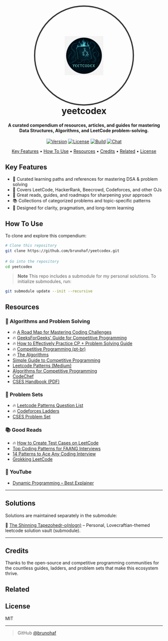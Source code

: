 <h1 align="center">
  <br>
  <div style="width:312px; height:312px; border-radius:50%; overflow:hidden; border:4px solid #333; margin: 0 auto; display:flex; align-items:center; justify-content:center;">
    <img src="./src/resources/yeetcodex.png" alt="" style="width:40%; height:40%; object-fit:cover;">
  </div>
  yeetcodex
  <br>
</h1> 

<h4 align="center">A curated compendium of resources, articles, and guides for mastering Data Structures, Algorithms, and LeetCode problem-solving.</h4>

<p align="center">
  <a href="#"><img src="https://img.shields.io/badge/version-1.0.0-blue.svg" alt="Version"></a>
  <a href="#"><img src="https://img.shields.io/github/license/brunohaf/yeetcodex" alt="License"></a>
  <a href="#"><img src="https://img.shields.io/badge/build-passing-brightgreen.svg" alt="Build"></a>
  <a href="#"><img src="https://img.shields.io/badge/chat-Gitter-ff69b4.svg" alt="Chat"></a>
</p>

<p align="center">
  <a href="#key-features">Key Features</a> •
  <a href="#how-to-use">How To Use</a> •
  <a href="#resources">Resources</a> •
  <a href="#credits">Credits</a> •
  <a href="#related">Related</a> •
  <a href="#license">License</a>
</p>

## Key Features

* 📄 Curated learning paths and references for mastering DSA & problem solving
* 🔗 Covers LeetCode, HackerRank, Beecrowd, Codeforces, and other OJs
* 🧠 Great reads, guides, and roadmaps for sharpening your approach
* 📚 Collections of categorized problems and topic-specific patterns
* 🧰 Designed for clarity, pragmatism, and long-term learning

## How To Use

To clone and explore this compendium:

```bash
# Clone this repository
git clone https://github.com/brunohaf/yeetcodex.git

# Go into the repository
cd yeetcodex
````

> **Note**
> This repo includes a submodule for my personal solutions. To initialize submodules, run:

```bash
git submodule update --init --recursive
```

## Resources

### 🧠 Algorithms and Problem Solving

* 🔥 [A Road Map for Mastering Coding Challenges](https://whimsical.com/codeforces-candidate-master-roadmap-by-love-babbar-CiXPPD3CnwoXPr2d8Ajx1h)
* 🔥 [GeeksForGeeks' Guide for Competitive Programming](https://www.geeksforgeeks.org/competitive-programming-a-complete-guide/?ref=outind)
* 🔥 [How to Effectively Practice CP + Problem Solving Guide](https://codeforces.com/blog/entry/116371)
* 🔥 [Competitive Programming (pt-br)](https://github.com/UnBalloon/programacao-competitiva)
* 🔥 [The Algorithms](https://github.com/TheAlgorithms)
* [Simple Guide to Competitive Programming](https://codeforces.com/blog/entry/103141)
* [Leetcode Patterns (Medium)](https://medium.com/leetcode-patterns)
* [Algorithms for Competitive Programming](https://cp-algorithms.com/)
* [CodeChef](https://www.codechef.com/)
* [CSES Handbook (PDF)](https://cses.fi/book/book.pdf)

### 📌 Problem Sets

* 🔥 [Leetcode Patterns Question List](https://seanprashad.com/leetcode-patterns/)
* 🔥 [Codeforces Ladders](https://earthshakira.github.io/a2oj-clientside/server/Ladders.html)
* [CSES Problem Set](https://cses.fi/problemset/)

### 📚 Good Reads

* 🔥 [How to Create Test Cases on LeetCode](https://support.leetcode.com/hc/en-us/articles/32442719377939-How-to-create-test-cases-on-LeetCode)
* [Top Coding Patterns for FAANG Interviews](https://interviewnoodle.com/top-leetcode-patterns-for-faang-coding-interviews-bdbe8766534c)
* [14 Patterns to Ace Any Coding Interview](https://hackernoon.com/14-patterns-to-ace-any-coding-interview-question-c5bb3357f6ed)
* [Grokking LeetCode](https://interviewnoodle.com/grokking-leetcode-a-smarter-way-to-prepare-for-coding-interviews-e86d5c9fe4e1)

### 🎥 YouTube

* [Dynamic Programming – Best Explainer](https://youtu.be/oBt53YbR9Kk?si=oV5po9mpA2o4tmaG)

---

## Solutions

Solutions are maintained separately in the submodule:

🔐 [The Shinning Tapezohedr-o(nlogn)](https://github.com/brunohaf/tapezohedronlogn) – Personal, Lovecraftian-themed leetcode solution vault (submodule).


---

## Credits

Thanks to the open-source and competitive programming communities for the countless guides, ladders, and problem sets that make this ecosystem thrive.

## Related


## License

MIT

---
> GitHub [@brunohaf](https://github.com/brunohaf)
